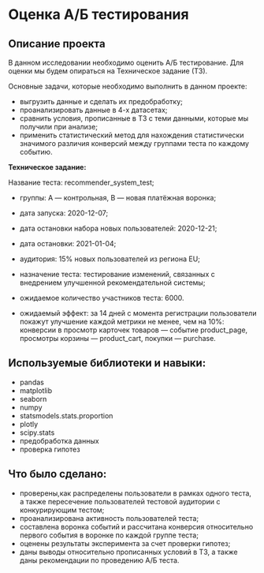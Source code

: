 #  Оценка А/Б тестирования #
## Описание проекта ##

В данном исследовании необходимо оценить А/Б тестирование. Для оценки мы будем опираться на Техническое задание (ТЗ).

Основные задачи, которые необходимо выполнить в данном проекте:

- выгрузить данные и сделать их предобработку;
- проанализировать данные в 4-х датасетах;
- сравнить условия, прописанные в ТЗ с теми данными, которые мы получили при анализе;
- применить статистический метод для нахождения статистически значимого различия конверсий между группами теста по каждому событию.

**Техническое задание:**

Название теста: recommender_system_test;  


- группы: А — контрольная, B — новая платёжная воронка;  

- дата запуска: 2020-12-07;  


- дата остановки набора новых пользователей: 2020-12-21;  


- дата остановки: 2021-01-04;  


- аудитория: 15% новых пользователей из региона EU;  


- назначение теста: тестирование изменений, связанных с внедрением улучшенной рекомендательной системы;  


- ожидаемое количество участников теста: 6000.  


- ожидаемый эффект: за 14 дней с момента регистрации пользователи покажут улучшение каждой метрики не менее, чем на 10%:
конверсии в просмотр карточек товаров — событие product_page, просмотры корзины — product_cart, покупки — purchase.

## Используемые библиотеки и навыки: ##

- pandas
- matplotlib
- seaborn
- numpy
- statsmodels.stats.proportion
- plotly
- scipy.stats
- предобработка данных
- проверка гипотез

## Что было сделано: ##
- проверены,как распределены пользователи  в рамках одного теста, а также пересечение пользователей тестовой аудитории с конкурирующим тестом;
- проанализирована активность пользователей теста;
- составлена воронка событий и рассчитана конверсия относительно первого события в воронке по каждой группе теста;
- оценены результаты эксперимента за счет проверки гипотез;
- даны выводы относительно прописанных условий в ТЗ, а также даны рекомендации по проведению А/Б теста.
